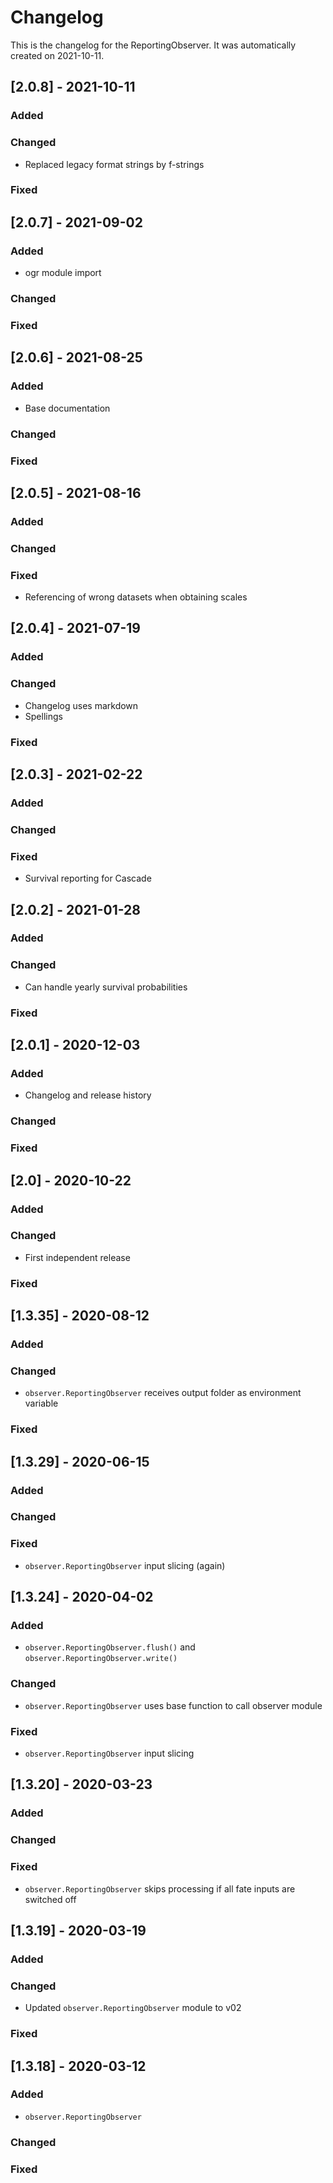 # Changelog
This is the changelog for the ReportingObserver. It was automatically created on 2021-10-11.

## [2.0.8] - 2021-10-11

### Added

### Changed
- Replaced legacy format strings by f-strings

### Fixed


## [2.0.7] - 2021-09-02

### Added
- ogr module import

### Changed

### Fixed


## [2.0.6] - 2021-08-25

### Added
- Base documentation

### Changed

### Fixed


## [2.0.5] - 2021-08-16

### Added

### Changed

### Fixed
- Referencing of wrong datasets when obtaining scales


## [2.0.4] - 2021-07-19

### Added

### Changed
- Changelog uses markdown
- Spellings

### Fixed


## [2.0.3] - 2021-02-22

### Added

### Changed

### Fixed
- Survival reporting for Cascade


## [2.0.2] - 2021-01-28

### Added

### Changed
- Can handle yearly survival probabilities

### Fixed


## [2.0.1] - 2020-12-03

### Added
- Changelog and release history

### Changed

### Fixed


## [2.0] - 2020-10-22

### Added

### Changed
- First independent release

### Fixed


## [1.3.35] - 2020-08-12

### Added

### Changed
- `observer.ReportingObserver` receives output folder as environment variable

### Fixed


## [1.3.29] - 2020-06-15

### Added

### Changed

### Fixed
- `observer.ReportingObserver` input slicing (again)


## [1.3.24] - 2020-04-02

### Added
- `observer.ReportingObserver.flush()` and `observer.ReportingObserver.write()`

### Changed
- `observer.ReportingObserver` uses base function to call observer module

### Fixed
- `observer.ReportingObserver` input slicing


## [1.3.20] - 2020-03-23

### Added

### Changed

### Fixed
- `observer.ReportingObserver` skips processing if all fate inputs are switched off


## [1.3.19] - 2020-03-19

### Added

### Changed
- Updated `observer.ReportingObserver` module to v02

### Fixed


## [1.3.18] - 2020-03-12

### Added
- `observer.ReportingObserver` 

### Changed

### Fixed
